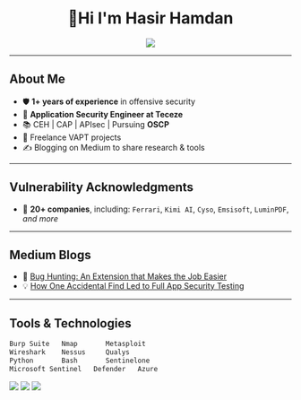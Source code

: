 <!-- GitHub Profile README.md -->

<h1 align="center">👋Hi I'm Hasir Hamdan</h1>

<p align="center">
  <img src="https://readme-typing-svg.demolab.com/?lines=Application+Security+Engineer;Bug+Bounty+Hunter;OSCP+in+progress;Cybersecurity+Enthusiast;Always+Learning...&center=true&width=500&height=25">
</p>

---

##  About Me
- 🛡️ **1+ years of experience** in offensive security
- 🔐 **Application Security Engineer at Teceze**
- 📚 CEH | CAP | APIsec | Pursuing **OSCP**
- 🧰 Freelance VAPT projects
- ✍️ Blogging on Medium to share research & tools


---

##  Vulnerability Acknowledgments
- 🏅 **20+ companies**, including:
  `Ferrari`, `Kimi AI`, `Cyso`, `Emsisoft`, `LuminPDF`, *and more*  


---

##  Medium Blogs
- 🧩 [Bug Hunting: An Extension that Makes the Job Easier](https://medium.com/@hasirhamdan77/bug-hunting-an-extension-that-makes-the-job-easier-e19b7f9aeab5)
- 💡 [How One Accidental Find Led to Full App Security Testing](https://medium.com/@hasirhamdan77/how-one-accidental-find-led-to-full-app-security-testing-ea1c317174cb)

---

##  Tools & Technologies

```bash
Burp Suite   Nmap       Metasploit
Wireshark    Nessus     Qualys
Python       Bash       Sentinelone
Microsoft Sentinel   Defender   Azure   
```

<p align="left">
  <img src="https://img.shields.io/badge/CEH-Ethical%20Hacker-red?style=for-the-badge&logo=ceh&logoColor=white" />
  <img src="https://img.shields.io/badge/CAP-Risk%20Management-blue?style=for-the-badge" />
  <img src="https://img.shields.io/badge/APIsec-Certified-green?style=for-the-badge" />
</p>
